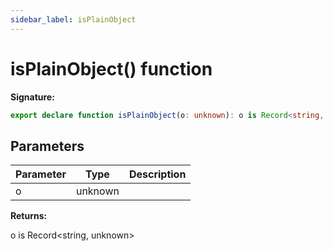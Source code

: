```yaml
---
sidebar_label: isPlainObject
---
```


# isPlainObject() function

**Signature:**

```typescript
export declare function isPlainObject(o: unknown): o is Record<string, unknown>;
```

## Parameters

| Parameter | Type    | Description |
| --------- | ------- | ----------- |
| o         | unknown |             |

**Returns:**

o is Record&lt;string, unknown&gt;
